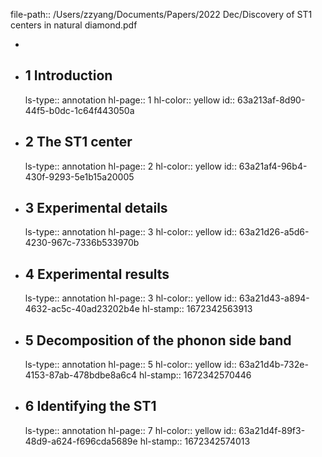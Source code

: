 file-path:: /Users/zzyang/Documents/Papers/2022 Dec/Discovery of ST1 centers in natural diamond.pdf

-
- ## 1 Introduction
  ls-type:: annotation
  hl-page:: 1
  hl-color:: yellow
  id:: 63a213af-8d90-44f5-b0dc-1c64f443050a
- ## 2 The ST1 center
  ls-type:: annotation
  hl-page:: 2
  hl-color:: yellow
  id:: 63a21af4-96b4-430f-9293-5e1b15a20005
- ## 3 Experimental details
  ls-type:: annotation
  hl-page:: 3
  hl-color:: yellow
  id:: 63a21d26-a5d6-4230-967c-7336b533970b
- ## 4 Experimental results
  ls-type:: annotation
  hl-page:: 3
  hl-color:: yellow
  id:: 63a21d43-a894-4632-ac5c-40ad23202b4e
  hl-stamp:: 1672342563913
- ## 5 Decomposition of the phonon side band
  ls-type:: annotation
  hl-page:: 5
  hl-color:: yellow
  id:: 63a21d4b-732e-4153-87ab-478bdbe8a6c4
  hl-stamp:: 1672342570446
- ## 6 Identifying the ST1
  ls-type:: annotation
  hl-page:: 7
  hl-color:: yellow
  id:: 63a21d4f-89f3-48d9-a624-f696cda5689e
  hl-stamp:: 1672342574013